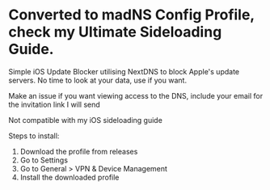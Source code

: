 # Converted to madNS Config Profile, check my Ultimate Sideloading Guide.

Simple iOS Update Blocker utilising NextDNS to block Apple's update servers. No time to look at your data, use if you want.

Make an issue if you want viewing access to the DNS, include your email for the invitation link I will send

Not compatible with my iOS sideloading guide

Steps to install:
1. Download the profile from releases
2. Go to Settings
3. Go to General > VPN & Device Management
4. Install the downloaded profile
